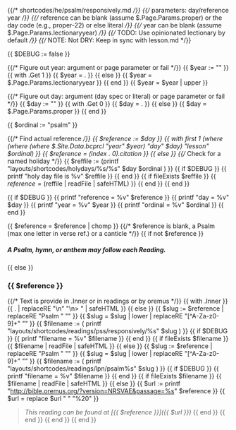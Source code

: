 {{/* shortcodes/he/psalm/responsively.md */}}
{{/* parameters: day/reference year */}}
{{/* reference can be blank (assume  $.Page.Params.proper) or the day code (e.g., proper-22) or else literal */}}
{{/*  year can be blank (assume $.Page.Params.lectionaryyear) */}}
{{/* TODO: Use opinionated lectionary by default */}}
{{/* NOTE: Not DRY: Keep in sync with lesson.md */}}

{{ $DEBUG := false }}

{{/* Figure out year: argument or page parameter or fail */}}
{{ $year := "" }}
{{ with .Get 1 }}
  {{ $year = . }}
{{ else }}
  {{ $year = $.Page.Params.lectionaryyear }}
{{ end }}
{{ $year = $year | upper }}

{{/* Figure out day: argument (day spec or literal) or page parameter or fail */}}
{{ $day := "" }}
{{ with .Get 0 }}
  {{ $day = . }}
{{ else }}
  {{ $day = $.Page.Params.proper }}
{{ end }}

{{ $ordinal := "psalm" }}

{{/* Find actual reference */}}
{{ $reference := $day }}
{{  with first 1 (where (where (where $.Site.Data.bcprcl "year" $year) "day" $day) "lesson" $ordinal) }}
	{{ $reference = (index . 0).citation }}
{{ else }}
    {{/* Check for a named holiday */}}
	{{ $reffile := (printf "layouts/shortcodes/holydays/%s/%s" $day $ordinal ) }}
	{{ if $DEBUG }}
	  {{ printf "holy day file is %v" $reffile }}
  {{ end }}
	{{ if fileExists $reffile }}
		{{ $reference = ($reffile | readFile | safeHTML) }}
	{{ end }}
{{ end }}

{{ if $DEBUG }}
	{{ printf "reference = %v" $reference }}
	{{ printf "day = %v" $day }}
	{{ printf "year = %v" $year }}
	{{ printf "ordinal = %v" $ordinal }}
{{ end }}

{{ $reference = $reference | chomp }}
{{/* $reference is blank, a Psalm (max one letter in verse ref.) or a canticle */}}
{{ if not $reference }}
##### A Psalm, hymn, or anthem may follow each Reading.
{{ else }}
### {{ $reference }}

{{/* Text is provide in .Inner or in readings or by oremus */}}
{{ with .Inner }}
{{ . | replaceRE "\n" "\n> " | safeHTML }}
{{ else }}
    {{ $slug := $reference | replaceRE "Psalm " "" }}
    {{ $slug = $slug | lower | replaceRE "[^A-Za-z0-9]+" "" }}
    {{ $filename := ( printf "layouts/shortcodes/readings/pss/responsively/%s" $slug ) }}
    {{ if $DEBUG }}
	  {{ printf "filename = %v" $filename }}
    {{ end }}
    {{ if fileExists $filename }}
{{ $filename | readFile | safeHTML }}
	{{ else }}
    {{ $slug := $reference | replaceRE "Psalm " "" }}
    {{ $slug = $slug | lower | replaceRE "[^A-Za-z0-9]+" "" }}
    {{ $filename := ( printf "layouts/shortcodes/readings/lpn/psalm%s" $slug ) }}
    {{ if $DEBUG }}
	  {{ printf "filename = %v" $filename }}
    {{ end }}
    {{ if fileExists $filename }}
{{ $filename | readFile | safeHTML }}
  {{ else }}
  {{ $url := printf "http://bible.oremus.org/?version=NRSVAE&passage=%s" $reference }}
            {{ $url = replace $url " " "%20" }}
> _This reading can be found at [{{ $reference }}]({{ $url }})_
	{{ end }}
{{ end }}
{{ end }}
{{ end }}
